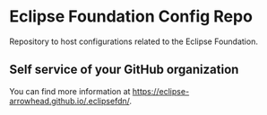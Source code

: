 # Eclipse Foundation Config Repo

Repository to host configurations related to the Eclipse Foundation.

## Self service of your GitHub organization

You can find more information at <https://eclipse-arrowhead.github.io/.eclipsefdn/>.
